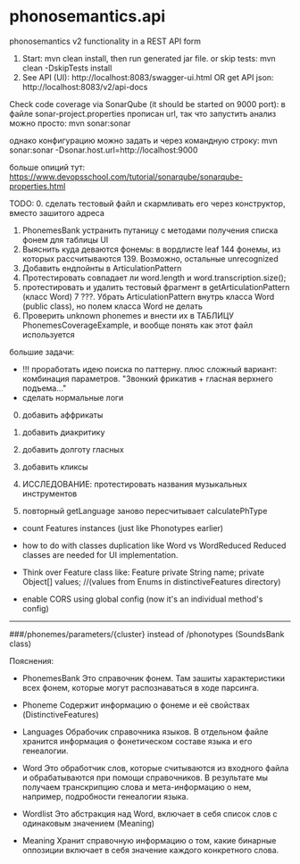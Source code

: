 # phonosemantics.api
phonosemantics v2 functionality in a REST API form

1. Start: mvn clean install, then run generated jar file.
or skip tests: mvn clean -DskipTests install
2. See API (UI): http://localhost:8083/swagger-ui.html
OR get API json: http://localhost:8083/v2/api-docs

Check code coverage via SonarQube (it should be started on 9000 port):
в файле sonar-project.properties прописан url, так что запустить анализ можно просто:
mvn sonar:sonar

однако конфигурацию можно задать и через командную строку:
mvn sonar:sonar -Dsonar.host.url=http://localhost:9000

больше опиций тут: https://www.devopsschool.com/tutorial/sonarqube/sonarqube-properties.html

TODO:
0. сделать тестовый файл и скармливать его через конструктор, вместо зашитого адреса
1. PhonemesBank устранить путаницу с методами получения списка фонем для таблицы UI
2. Выяснить куда деваются фонемы: в вордлисте leaf 144 фонемы, из которых рассчитываются 139. Возможно, остальные unrecognized
3. Добавить ендпойнты в ArticulationPattern
4. Протестировать совпадает ли word.length и word.transcription.size();
5. протестировать и удалить тестовый фрагмент в getArticulationPattern (класс Word)
7 ???. Убрать ArticulationPattern внутрь класса Word (public class), но полем класса Word не делать
8. Проверить unknown phonemes и внести их в ТАБЛИЦУ PhonemesCoverageExample, и вообще понять как этот файл используется

большие задачи:
- !!! проработать идею поиска по паттерну. плюс сложный вариант: комбинация параметров. "Звонкий фрикатив + гласная верхнего подъема..."
- сделать нормальные логи
0. добавить аффрикаты
1. добавить диакритику
2. добавить долготу гласных
3. добавить кликсы

3. ИССЛЕДОВАНИЕ: протестировать названия музыкальных инструментов


3. повторный getLanguage заново пересчитывает calculatePhType




- count Features instances (just like Phonotypes earlier)
- how to do with classes duplication like Word vs WordReduced
Reduced classes are needed for UI implementation. 



- Think over Feature class like:
Feature
private String name;
private Object[] values; //(values from Enums in distinctiveFeatures directory)

- enable CORS using global config (now it's an individual method's config)


____

###/phonemes/parameters/{cluster} 
instead of /phonotypes (SoundsBank class)


Пояснения:
- PhonemesBank
Это справочник фонем. Там зашиты характеристики всех фонем, которые могут распознаваться в ходе парсинга.

- Phoneme
Содержит информацию о фонеме и её свойствах (DistinctiveFeatures)

- Languages
Обрабочик справочника языков. В отдельном файле хранится информация о фонетическом составе языка и его генеалогии.

- Word
Это обработчик слов, которые считываются из входного файла и обрабатываются при помощи справочников. В результате мы получаем транскрипцию слова и мета-информацию о нем, например, подробности генеалогии языка.

- Wordlist
Это абстракция над Word, включает в себя список слов с одинаковым значением (Meaning)

- Meaning
Хранит справочную информацию о том, какие бинарные оппозиции включает в себя значение каждого конкретного слова.